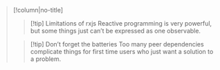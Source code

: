 > [!column|no-title]
> > [!tip] Limitations of rxjs
> > Reactive programming is very powerful, but some things just can’t be expressed as one observable.
> 
> >[!tip] Don’t forget the batteries
> > Too many peer dependencies complicate things for first time users who just want a solution to a problem.
> 
> 
> 

